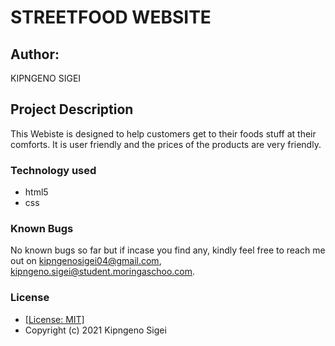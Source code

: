 # STREETFOOD WEBSITE

## Author:

KIPNGENO SIGEI

## Project Description

This Webiste is designed to help customers get to their foods stuff at their comforts.
It is user friendly and the prices of the products are very friendly. 

### Technology used
* html5
* css


### Known Bugs
No known bugs so far but if incase you find any, kindly feel free to reach me out on kipngenosigei04@gmail.com,
kipngeno.sigei@student.moringaschoo.com.

### License


* [[License: MIT]](LICENSE.md)
* Copyright (c) 2021 Kipngeno Sigei
